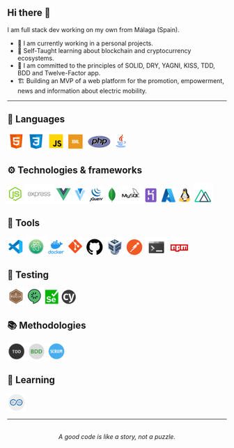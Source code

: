 ## Hi there 👋

I am full stack dev working on my own from Málaga (Spain).

- 🔭 I am currently working in a personal projects.
- 🌱 Self-Taught learning about blockchain and cryptocurrency ecosystems.
- 🤔 I am committed to the principles of SOLID, DRY, YAGNI, KISS, TDD, BDD and Twelve-Factor app.
- 🏗️ Building an MVP of a web platform for the promotion, empowerment, news and information about electric mobility.

---

## 👅&nbsp;Languages

<div>
    <a href="#"><img height="41" src="./icons/html-5.png"/></a>
    <a href="#"><img height="42" src="./icons/css-3.png"/></a>
    <a href="#"><img height="42" src="./icons/javascript.png"/></a>
    <a href="#"><img height="39" src="./icons/xml.png"/></a>
    <a href="#"><img height="38" src="./icons/php.png"/></a>
    <a href="#"><img height="38" src="./icons/java.png"/></a>
</div>

## ⚙️&nbsp;Technologies & frameworks

<div>
    <a href="#"><img height="38" src="./icons/node.png"/></a>
    <a href="#"><img height="42" src="./icons/expressjs.png"/></a>
    <a href="#"><img height="35" src="./icons/vue.png"/></a>
    <a href="#"><img height="34" src="./icons/vuetify.png"/></a>
    <a href="#"><img height="38" src="./icons/jquery.png"/></a>
    <a href="#"><img height="36" src="./icons/mongodb.png"/></a>
    <a href="#"><img height="40" src="./icons/mysql.png"/></a>
    <a href="#"><img height="36" src="./icons/heroku.png"/></a>
    <a href="#"><img height="34" src="./icons/azure.png"/></a>
    <a href="#"><img height="35" src="./icons/linux.png"/></a>
    <a href="#"><img height="46" src="./icons/nuxt.png"/></a>
</div>

## 🧰&nbsp;Tools

<div>
    <a href="#"><img height="38" src="./icons/visual-studio-code.png"/></a>
    <a href="#"><img height="44" src="./icons/atom.png"/></a>
    <a href="#"><img height="34" src="./icons/docker.png"/></a>
    <a href="#"><img height="40" src="./icons/git.png"/></a>
    <a href="#"><img height="37" src="./icons/github.png"/></a>
    <a href="#"><img height="40" src="./icons/virtualbox.png"/></a>
    <a href="#"><img height="36" src="./icons/postman.png"/></a>
    <a href="#"><img height="40" src="./icons/console.png"/></a>
    <a href="#"><img height="40" src="./icons/npm.png"/></a>
</div>

## 🧪&nbsp;Testing

<div>
    <a href="#"><img height="40" src="./icons/mocha.png"/></a>
    <a href="#"><img height="40" src="./icons/cucumber.png"/></a>
    <a href="#"><img height="38" src="./icons/selenium.png"/></a>
    <a href="#"><img height="36" src="./icons/cypress.png"/></a>
</div>

## 📚&nbsp;Methodologies

<div>
    <a href="#"><img height="42" src="./icons/tdd.png"/></a>
    <a href="#"><img height="42" src="./icons/bdd.png"/></a>
    <a href="#"><img height="42" src="./icons/scrum-methodology.png"/></a>
</div>

## 📖&nbsp;Learning

<div>
    <a href="#"><img height="42" src="./icons/ci&cd.png"/></a>
</div>

---
<br/>
<div align="center">
    <i>A good code is like a story, not a puzzle.</i><br/><br/>
</div>


